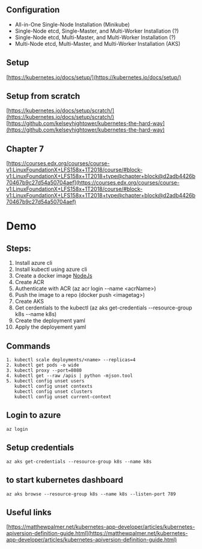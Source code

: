 ## Configuration
- All-in-One Single-Node Installation (Minikube)
- Single-Node etcd, Single-Master, and Multi-Worker Installation (?)
- Single-Node etcd, Multi-Master, and Multi-Worker Installation (?)
- Multi-Node etcd, Multi-Master, and Multi-Worker Installation (AKS)

## Setup
[https://kubernetes.io/docs/setup/](https://kubernetes.io/docs/setup/)

## Setup from scratch
[https://kubernetes.io/docs/setup/scratch/](https://kubernetes.io/docs/setup/scratch/)
[https://github.com/kelseyhightower/kubernetes-the-hard-way](https://github.com/kelseyhightower/kubernetes-the-hard-way)

## Chapter 7
[https://courses.edx.org/courses/course-v1:LinuxFoundationX+LFS158x+1T2018/course/#block-v1:LinuxFoundationX+LFS158x+1T2018+type@chapter+block@d2adb4426b70467b9c27d54a50704aef](https://courses.edx.org/courses/course-v1:LinuxFoundationX+LFS158x+1T2018/course/#block-v1:LinuxFoundationX+LFS158x+1T2018+type@chapter+block@d2adb4426b70467b9c27d54a50704aef)

# Demo
## Steps:
1. Install azure cli
2. Install kubectl using azure cli
3. Create a docker image [NodeJs](https://nodejs.org/en/docs/guides/nodejs-docker-webapp/)
4. Create ACR
5. Authenticate with ACR (az acr login --name \<acrName>)
4. Push the image to a repo (docker push \<imagetag>)
5. Create AKS
6. Get cerdentials to the kubectl (az aks get-credentials --resource-group k8s --name k8s)
7. Create the deployment yaml
8. Apply the deployement yaml


## Commands
    1. kubectl scale deployments/<name> --replicas=4
    2. kubectl get pods -o wide
    3. kubectl proxy --port=8080
    4. kubectl get --raw /apis | python -mjson.tool    
    5. kubectl config unset users  
       kubectl config unset contexts  
       kubectl config unset clusters  
       kubectl config unset current-context  

## Login to azure
    az login

## Setup credentials
    az aks get-credentials --resource-group k8s --name k8s

## to start kubernetes dashboard
    az aks browse --resource-group k8s --name k8s --listen-port 789
    
    
## Useful links
[https://matthewpalmer.net/kubernetes-app-developer/articles/kubernetes-apiversion-definition-guide.html](https://matthewpalmer.net/kubernetes-app-developer/articles/kubernetes-apiversion-definition-guide.html)
